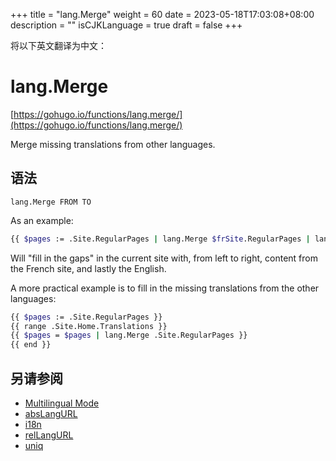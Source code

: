 +++
title = "lang.Merge"
weight = 60
date = 2023-05-18T17:03:08+08:00
description = ""
isCJKLanguage = true
draft = false
+++

将以下英文翻译为中文：
# lang.Merge

[https://gohugo.io/functions/lang.merge/](https://gohugo.io/functions/lang.merge/)

Merge missing translations from other languages.

## 语法

```
lang.Merge FROM TO
```

As an example:

```bash
{{ $pages := .Site.RegularPages | lang.Merge $frSite.RegularPages | lang.Merge $enSite.RegularPages }}
```

Will "fill in the gaps" in the current site with, from left to right, content from the French site, and lastly the English.

A more practical example is to fill in the missing translations from the other languages:

```bash
{{ $pages := .Site.RegularPages }}
{{ range .Site.Home.Translations }}
{{ $pages = $pages | lang.Merge .Site.RegularPages }}
{{ end }}
```

## 另请参阅

- [Multilingual Mode](https://gohugo.io/content-management/multilingual/)
- [absLangURL](https://gohugo.io/functions/abslangurl/)
- [i18n](https://gohugo.io/functions/i18n/)
- [relLangURL](https://gohugo.io/functions/rellangurl/)
- [uniq](https://gohugo.io/functions/uniq/)
